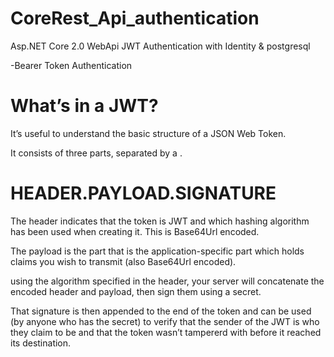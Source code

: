 # CoreRest_Api_authentication

Asp.NET Core 2.0 WebApi JWT Authentication with Identity & postgresql

-Bearer Token Authentication 

# What’s in a JWT?

It’s useful to understand the basic structure of a JSON Web Token.

It consists of three parts, separated by a .

# HEADER.PAYLOAD.SIGNATURE

The header indicates that the token is JWT and which hashing algorithm has been used when creating it. This is Base64Url encoded.

The payload is the part that is the application-specific part which holds claims you wish to transmit (also Base64Url encoded).


using the algorithm specified in the header, your server will concatenate the encoded header and payload, then sign them using a secret.

That signature is then appended to the end of the token and can be used (by anyone who has the secret)
 to verify that the sender of the JWT is who they claim to be and that the token wasn’t tampererd with before it reached its destination.